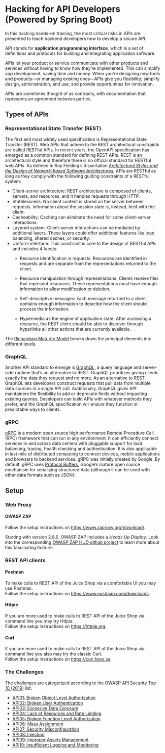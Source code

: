 # Hacking for API Developers (Powered by Spring Boot)

In this hacking hands-on training, the most critical risks in APIs are presented to teach backend developers how to develop a secure API.  

API stands for **application programming interface**, which is a set of definitions and protocols for building and integrating application software.

APIs let your product or service communicate with other products and services without having to know how they’re implemented. This can simplify app development, saving time and money. When you’re designing new tools and products—or managing existing ones—APIs give you flexibility; simplify design, administration, and use; and provide opportunities for innovation.

APIs are sometimes thought of as contracts, with documentation that represents an agreement between parties.

## Types of APIs

### Representational State Transfer (REST)

The first and most widely used specification is Representational State Transfer (REST). Web APIs that adhere to the REST architectural constraints are called RESTful APIs. In recent years, the OpenAPI specification has emerged as a common standard for defining REST APIs. REST is an architectural style and therefore there is no official standard for RESTful web APIs. As defined in Roy Fielding’s dissertation [*Architectural Styles and the Design of Network-based Software Architectures*](https://www.ics.uci.edu/~fielding/pubs/dissertation/rest_arch_style.htm), APIs are RESTful as long as they comply with the following guiding constraints of a RESTful system:

* Client-server architecture: REST architecture is composed of clients, servers, and resources, and it handles requests through HTTP.
* Statelessness: No client content is stored on the server between requests. Information about the session state is, instead, held with the client.
* Cacheability: Caching can eliminate the need for some client-server interactions.
* Layered system: Client-server interactions can be mediated by additional layers. These layers could offer additional features like load balancing, shared caches, or security.
* Uniform interface: This constraint is core to the design of RESTful APIs and includes 4 facets:
   * Resource identification in requests: Resources are identified in requests and are separate from the representations returned to the client.

   * Resource manipulation through representations: Clients receive files that represent resources. These representations must have enough information to allow modification or deletion.

   * Self-descriptive messages: Each message returned to a client contains enough information to describe how the client should process the information.

   * Hypermedia as the engine of application state: After accessing a resource, the REST client should be able to discover through hyperlinks all other actions that are currently available.

The [Richardson Maturity Model](https://martinfowler.com/articles/richardsonMaturityModel.html) breaks down the principal elements into different levels.

### GraphQL

Another API standard to emerge is [GraphQL](https://graphql.org/), a query language and server-side runtime that’s an alternative to REST. GraphQL prioritizes giving clients exactly the data they request and no more. As an alternative to REST, GraphQL lets developers construct requests that pull data from multiple data sources in a single API call.
Additionally, GraphQL gives API maintainers the flexibility to add or deprecate fields without impacting existing queries. Developers can build APIs with whatever methods they prefer, and the GraphQL specification will ensure they function in predictable ways to clients.

### gRPC

[gRPC](https://grpc.io/) is a modern open source high performance Remote Procedure Call (RPC) framework that can run in any environment. It can efficiently connect services in and across data centers with pluggable support for load balancing, tracing, health checking and authentication. It is also applicable in last mile of distributed computing to connect devices, mobile applications and browsers to backend services. gRPC was initially created by Google.
By default, gRPC uses [Protocol Buffers](https://developers.google.com/protocol-buffers/docs/overview), Google’s mature open source mechanism for serializing structured data (although it can be used with other data formats such as JSON).

## Setup


### Web Proxy

#### OWASP ZAP

Follow the setup instructions on https://www.zaproxy.org/download/.  

Starting with version 2.8.0, OWASP ZAP includes a _Heads Up Display_. Look into the
corresponding [OWASP ZAP HUD github project](https://github.com/zaproxy/zap-hud) to learn more about this fascinating feature.

### REST API clients

#### Postman

To make calls to REST API of the Juice Shop via a comfortable UI you may use Postman.  
Follow the setup instructions on https://www.postman.com/downloads.

#### Httpie

If you are more used to make calls to REST API of the Juice Shop via command line you may try Httpie.  
Follow the setup instructions on https://httpie.org.

#### Curl

If you are more used to make calls to REST API of the Juice Shop via command line you also may try the classic Curl.  
Follow the setup instructions on https://curl.haxx.se.

### The Challenges

The challenges are categorized according to the [OWASP API Security Top 10 (2019)](https://github.com/OWASP/API-Security) list.

* [API01: Broken Object Level Authorization](API01-Broken-Object-Level-Authorization/README.md)
* [API02: Broken User Authentication](API02-Broken-User-Authentication/README.md)
* [API03: Excessive Data Exposure](API03-Excessive-Data-Exposure/README.md)
* [API04: Lack of Resources and Rate Limiting](API04-Lack-of-Resources-and-Rate-Limiting/README.md)
* [API05: Broken Function Level Authorization](API05-Broken-Function-Level-Authorization/README.md)
* [API06: Mass Assignment](API06-Mass-Assignment/README.md)
* [API07: Security Misconfiguration](API07-Security-Misconfiguration/README.md)
* [API08: Injection](API08-Injection/README.md)
* [API09: Improper Assets Management](API09-Improper-Assets-Management/README.md)
* [API10: Insufficient Logging and Monitoring](API10-Insufficient-Logging-and-Monitoring/README.md)
